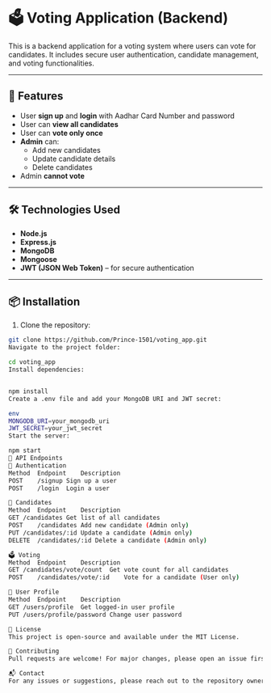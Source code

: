 # 🗳️ Voting Application (Backend)

This is a backend application for a voting system where users can vote for candidates. It includes secure user authentication, candidate management, and voting functionalities.

---

## 🚀 Features

- User **sign up** and **login** with Aadhar Card Number and password  
- User can **view all candidates**  
- User can **vote only once**  
- **Admin** can:
  - Add new candidates  
  - Update candidate details  
  - Delete candidates  
- Admin **cannot vote**

---

## 🛠️ Technologies Used

- **Node.js**  
- **Express.js**  
- **MongoDB**  
- **Mongoose**  
- **JWT (JSON Web Token)** – for secure authentication

---

## 📦 Installation

1. Clone the repository:

```bash
git clone https://github.com/Prince-1501/voting_app.git
Navigate to the project folder:

cd voting_app
Install dependencies:


npm install
Create a .env file and add your MongoDB URI and JWT secret:

env
MONGODB_URI=your_mongodb_uri
JWT_SECRET=your_jwt_secret
Start the server:

npm start
📡 API Endpoints
🔐 Authentication
Method	Endpoint	Description
POST	/signup	Sign up a user
POST	/login	Login a user

🎯 Candidates
Method	Endpoint	Description
GET	/candidates	Get list of all candidates
POST	/candidates	Add new candidate (Admin only)
PUT	/candidates/:id	Update a candidate (Admin only)
DELETE	/candidates/:id	Delete a candidate (Admin only)

🗳️ Voting
Method	Endpoint	Description
GET	/candidates/vote/count	Get vote count for all candidates
POST	/candidates/vote/:id	Vote for a candidate (User only)

👤 User Profile
Method	Endpoint	Description
GET	/users/profile	Get logged-in user profile
PUT	/users/profile/password	Change user password

📝 License
This project is open-source and available under the MIT License.

🤝 Contributing
Pull requests are welcome! For major changes, please open an issue first to discuss what you would like to change.

📬 Contact
For any issues or suggestions, please reach out to the repository owner.

